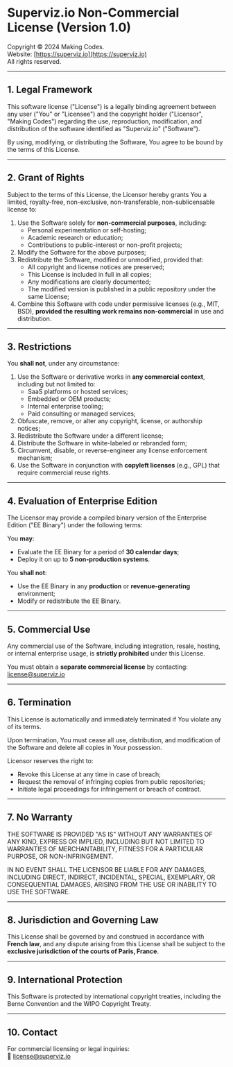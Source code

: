 # Superviz.io Non-Commercial License (Version 1.0)

Copyright © 2024 Making Codes.  
Website: [https://superviz.io](https://superviz.io)  
All rights reserved.

---

## 1. Legal Framework

This software license ("License") is a legally binding agreement between any user ("You" or "Licensee") and the copyright holder ("Licensor", "Making Codes") regarding the use, reproduction, modification, and distribution of the software identified as "Superviz.io" ("Software").

By using, modifying, or distributing the Software, You agree to be bound by the terms of this License.

---

## 2. Grant of Rights

Subject to the terms of this License, the Licensor hereby grants You a limited, royalty-free, non-exclusive, non-transferable, non-sublicensable license to:

1. Use the Software solely for **non-commercial purposes**, including:
   - Personal experimentation or self-hosting;
   - Academic research or education;
   - Contributions to public-interest or non-profit projects;
2. Modify the Software for the above purposes;
3. Redistribute the Software, modified or unmodified, provided that:
   - All copyright and license notices are preserved;
   - This License is included in full in all copies;
   - Any modifications are clearly documented;
   - The modified version is published in a public repository under the same License;
4. Combine this Software with code under permissive licenses (e.g., MIT, BSD), **provided the resulting work remains non-commercial** in use and distribution.

---

## 3. Restrictions

You **shall not**, under any circumstance:

1. Use the Software or derivative works in **any commercial context**, including but not limited to:
   - SaaS platforms or hosted services;
   - Embedded or OEM products;
   - Internal enterprise tooling;
   - Paid consulting or managed services;
2. Obfuscate, remove, or alter any copyright, license, or authorship notices;
3. Redistribute the Software under a different license;
4. Distribute the Software in white-labeled or rebranded form;
5. Circumvent, disable, or reverse-engineer any license enforcement mechanism;
6. Use the Software in conjunction with **copyleft licenses** (e.g., GPL) that require commercial reuse rights.

---

## 4. Evaluation of Enterprise Edition

The Licensor may provide a compiled binary version of the Enterprise Edition ("EE Binary") under the following terms:

You **may**:
- Evaluate the EE Binary for a period of **30 calendar days**;
- Deploy it on up to **5 non-production systems**.

You **shall not**:
- Use the EE Binary in any **production** or **revenue-generating** environment;
- Modify or redistribute the EE Binary.

---

## 5. Commercial Use

Any commercial use of the Software, including integration, resale, hosting, or internal enterprise usage, is **strictly prohibited** under this License.

You must obtain a **separate commercial license** by contacting: [license@superviz.io](mailto:license@superviz.io)

---

## 6. Termination

This License is automatically and immediately terminated if You violate any of its terms.

Upon termination, You must cease all use, distribution, and modification of the Software and delete all copies in Your possession.

Licensor reserves the right to:
- Revoke this License at any time in case of breach;
- Request the removal of infringing copies from public repositories;
- Initiate legal proceedings for infringement or breach of contract.

---

## 7. No Warranty

THE SOFTWARE IS PROVIDED "AS IS" WITHOUT ANY WARRANTIES OF ANY KIND, EXPRESS OR IMPLIED, INCLUDING BUT NOT LIMITED TO WARRANTIES OF MERCHANTABILITY, FITNESS FOR A PARTICULAR PURPOSE, OR NON-INFRINGEMENT.

IN NO EVENT SHALL THE LICENSOR BE LIABLE FOR ANY DAMAGES, INCLUDING DIRECT, INDIRECT, INCIDENTAL, SPECIAL, EXEMPLARY, OR CONSEQUENTIAL DAMAGES, ARISING FROM THE USE OR INABILITY TO USE THE SOFTWARE.

---

## 8. Jurisdiction and Governing Law

This License shall be governed by and construed in accordance with **French law**, and any dispute arising from this License shall be subject to the **exclusive jurisdiction of the courts of Paris, France**.

---

## 9. International Protection

This Software is protected by international copyright treaties, including the Berne Convention and the WIPO Copyright Treaty.

---

## 10. Contact

For commercial licensing or legal inquiries:  
📧 [license@superviz.io](mailto:license@superviz.io)